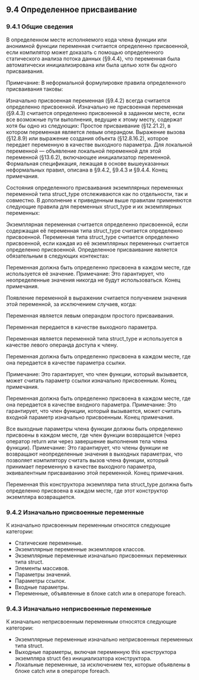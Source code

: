 ## 9.4 Определенное присваивание
### 9.4.1 Общие сведения
В определенном месте исполняемого кода члена функции или анонимной функции переменная считается определенно присвоенной, если компилятор может доказать с помощью определенного статического анализа потока данных (§9.4.4), что переменная была автоматически инициализирована или была целью хотя бы одного присваивания.

Примечание: В неформальной формулировке правила определенного присваивания таковы:

Изначально присвоенная переменная (§9.4.2) всегда считается определенно присвоенной.
Изначально не присвоенная переменная (§9.4.3) считается определенно присвоенной в заданном месте, если все возможные пути выполнения, ведущие к этому месту, содержат хотя бы одно из следующих:
Простое присваивание (§12.21.2), в котором переменная является левым операндом.
Выражение вызова (§12.8.9) или выражение создания объекта (§12.8.16.2), которое передает переменную в качестве выходного параметра.
Для локальной переменной — объявление локальной переменной для этой переменной (§13.6.2), включающее инициализатор переменной.
Формальная спецификация, лежащая в основе вышеуказанных неформальных правил, описана в §9.4.2, §9.4.3 и §9.4.4. Конец примечания.

Состояния определенного присваивания экземплярных переменных переменной типа struct_type отслеживаются как по отдельности, так и совместно. В дополнение к приведенным выше правилам применяются следующие правила для переменных struct_type и их экземплярных переменных:

Экземплярная переменная считается определенно присвоенной, если содержащая её переменная типа struct_type считается определенно присвоенной.
Переменная типа struct_type считается определенно присвоенной, если каждая из её экземплярных переменных считается определенно присвоенной.
Определенное присваивание является обязательным в следующих контекстах:

Переменная должна быть определенно присвоена в каждом месте, где используется её значение.
Примечание: Это гарантирует, что неопределенные значения никогда не будут использоваться. Конец примечания.

Появление переменной в выражении считается получением значения этой переменной, за исключением случаев, когда:

Переменная является левым операндом простого присваивания.

Переменная передается в качестве выходного параметра.

Переменная является переменной типа struct_type и используется в качестве левого операнда доступа к члену.

Переменная должна быть определенно присвоена в каждом месте, где она передается в качестве параметра ссылки.

Примечание: Это гарантирует, что член функции, который вызывается, может считать параметр ссылки изначально присвоенным. Конец примечания.

Переменная должна быть определенно присвоена в каждом месте, где она передается в качестве входного параметра.
Примечание: Это гарантирует, что член функции, который вызывается, может считать входной параметр изначально присвоенным. Конец примечания.

Все выходные параметры члена функции должны быть определенно присвоены в каждом месте, где член функции возвращается (через оператор return или через завершение выполнения тела члена функции).
Примечание: Это гарантирует, что члены функции не возвращают неопределенные значения в выходных параметрах, что позволяет компилятору считать вызов члена функции, который принимает переменную в качестве выходного параметра, эквивалентным присваиванию этой переменной. Конец примечания.

Переменная this конструктора экземпляра типа struct_type должна быть определенно присвоена в каждом месте, где этот конструктор экземпляра возвращается.

### 9.4.2 Изначально присвоенные переменные
К изначально присвоенным переменным относятся следующие категории:
  - Статические переменные.
  - Экземплярные переменные экземпляров классов.
  - Экземплярные переменные изначально присвоенных переменных типа struct.
  - Элементы массивов.
  - Параметры значений.
  - Параметры ссылок.
  - Входные параметры.
  - Переменные, объявленные в блоке catch или в операторе foreach.

### 9.4.3 Изначально неприсвоенные переменные
К изначально неприсвоенным переменным относятся следующие категории:
  - Экземплярные переменные изначально неприсвоенных переменных типа struct.
  - Выходные параметры, включая переменную this конструктора экземпляра struct без инициализатора конструктора.
  - Локальные переменные, за исключением тех, которые объявлены в блоке catch или в операторе foreach.

